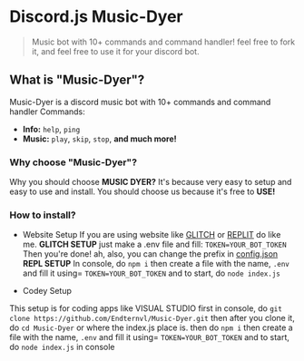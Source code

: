 # Discord.js Music-Dyer
> Music bot with 10+ commands and command handler! feel free to fork it, and feel free to use it for your discord bot.

## What is "Music-Dyer"?
Music-Dyer is a discord music bot with 10+ commands and command handler
Commands:
- **Info:** `help`, `ping`
- **Music:** `play`, `skip`, `stop`, **and much more!**

### Why choose "Music-Dyer"?
Why you should choose **MUSIC DYER?** It's because very easy to setup and easy to use and install. You should choose us because it's free to **USE!**

### How to install?
- Website Setup
If you are using website like [GLITCH](https://glitch.com) or [REPLIT](https://replit.com) do like me.
**GLITCH SETUP**
just make a .env file and fill: `TOKEN=YOUR_BOT_TOKEN`
Then you're done! ah, also, you can change the prefix in [config.json](https://github.com/Endternvl/Music-Dyer/blob/main/config.json)
**REPL SETUP**
In console, do `npm i`
then create a file with the name, `.env` and fill it using= `TOKEN=YOUR_BOT_TOKEN`
and to start, do `node index.js`

- Codey Setup

This setup is for coding apps like VISUAL STUDIO
first in console, do `git clone https://github.com/Endternvl/Music-Dyer.git`
then after you clone it, do `cd Music-Dyer` or where the index.js place is.
then do `npm i`
then create a file with the name, `.env` and fill it using= `TOKEN=YOUR_BOT_TOKEN`
and to start, do `node index.js` in console
